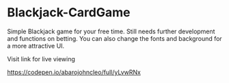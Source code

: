 # Blackjack-CardGame
Simple Blackjack game for your free time. Still needs further development and functions on betting. 
You can also change the fonts and background for a more attractive UI.

Visit link for live viewing

https://codepen.io/abarojohncleo/full/yLvwRNx
